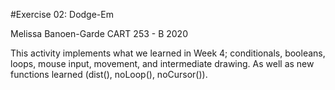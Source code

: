 #Exercise 02: Dodge-Em

Melissa Banoen-Garde
CART 253 - B
2020

This activity implements what we learned in Week 4;
conditionals, booleans, loops, mouse input,
movement, and intermediate drawing. As well as
new functions learned (dist(), noLoop(), noCursor()).

